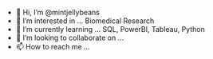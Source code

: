 - 👋 Hi, I’m @mintjellybeans
- 👀 I’m interested in ... Biomedical Research
- 🌱 I’m currently learning ... SQL, PowerBI, Tableau, Python
- 💞️ I’m looking to collaborate on ...
- 📫 How to reach me ...

<!---
mintjellybeans/mintjellybeans is a ✨ special ✨ repository because its `README.md` (this file) appears on your GitHub profile.
You can click the Preview link to take a look at your changes.
--->
